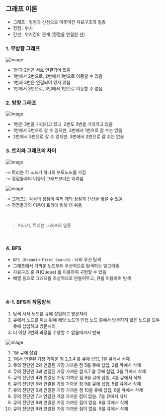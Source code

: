 ## 그래프 이론
- 그래프 : 정점과 간선으로 이루어진 자료구조의 일종
- 정점 : 위치
- 간선 : 위치간의 관계 (정점을 연결한 선)

### 1. 무방향 그래프
![image](https://user-images.githubusercontent.com/87354210/220234099-8013ae89-c0ec-4f31-b4a0-473905987e1c.png)

- 1번과 2번은 서로 연결되어 있음
- 1번에서 2번으로, 2번에서 1번으로 이동할 수 있음
- 1번과 3번은 연결되어 있지 않음
- 1번에서 3번으로, 3번에서 1번으로 이동할 수 없음

### 2. 방향 그래프
![image](https://user-images.githubusercontent.com/87354210/220234282-6567ef86-7549-47e1-b88b-4b38e0df93a9.png)

- 1번은 3번을 가리키고 있고, 2번도 3번을 가리키고 있음
- 1번에서 3번으로 갈 수 있지만, 3번에서 1번으로 갈 수는 없음
- 2번에서 3번으로 갈 수 있지만, 3번에서 2번으로 갈 수는 없음

### 3. 트리와 그래프의 차이

![image](https://user-images.githubusercontent.com/87354210/220234612-1eae9b37-26c4-4d3e-be06-99282a71aeaa.png)

-> 트리는 각 노드가 하나의 부모노드를 가짐  
-> 정점들과의 이동이 그래프보다는 어려움

![image](https://user-images.githubusercontent.com/87354210/220234642-e5f135e6-f499-46de-80ff-d2ddd7f27860.png)

-> 그래프는 각각의 정점이 여러 개의 정점과 간선을 맺을 수 있음  
-> 정점들과의 이동이 트리에 비해 더 쉬움

<br>

> 따라서, 트리는 그래프의 일종

<br>

### 4. BFS
- `BFS (Breadth First Search)` : 너비 우선 탐색
- 그래프에서 가까운 노드부터 우선적으로 탐색하는 알고리즘
- 자료구조 중 큐(Queue) 를 이용하여 구현할 수 있음
- 배열 등으로 그래프를 추상적으로 만들어두고, 큐를 이용하여 탐색

<br>

### 4-1. BFS의 작동방식
1. 탐색 시작 노드를 큐에 삽입하고 방문처리
2. 큐에서 노드를 꺼낸 뒤에 해당 노드의 인접 노드 중에서 방문하지 않은 노드를 모두 큐에 삽입하고 방문처리
3. 더 이상 2번의 과정을 수행할 수 없을때까지 반복

![image](https://user-images.githubusercontent.com/87354210/220262516-438a6184-4017-438d-81d0-7afc4495bf72.png)


1) 1을 큐에 삽입
2) 1에서 연결된 가장 가까운 점 2,3,4 를 큐에 삽입, 1을 큐에서 삭제
3) 큐의 전단인 2와 연결된 가장 가까운 점 5를 큐에 삽입, 2를 큐에서 삭제
4) 큐의 전단인 3과 연결된 가장 가까운 점 6,7 을 큐에 삽입, 3을 큐에서 삭제
5) 큐의 전단인 4와 연결된 가장 가까운 점 8을 큐에 삽입, 4를 큐에서 삭제
6) 큐의 전단인 5와 연결된 가장 가까운 점 9를 큐에 삽입, 5를 큐에서 삭제
7) 큐의 전단인 6과 연결된 가장 가까운 점 10을 큐에 삽입, 6을 큐에서 삭제
8) 큐의 전단인 7과 연결된 가장 가까운 점이 없음. 7을 큐에서 삭제
9) 큐의 전단인 8과 연결된 가장 가까운 점이 없음. 8을 큐에서 삭제
10) 큐의 전단인 9와 연결된 가장 가까운 점이 없음. 9를 큐에서 삭제

